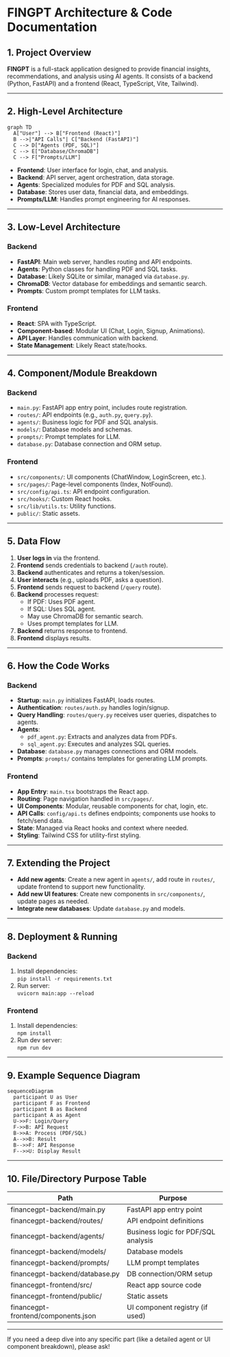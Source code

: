 # FINGPT Architecture & Code Documentation

## 1. Project Overview

**FINGPT** is a full-stack application designed to provide financial insights, recommendations, and analysis using AI agents. It consists of a backend (Python, FastAPI) and a frontend (React, TypeScript, Vite, Tailwind).

---

## 2. High-Level Architecture

```mermaid
graph TD
  A["User"] --> B["Frontend (React)"]
  B -->|"API Calls"| C["Backend (FastAPI)"]
  C --> D["Agents (PDF, SQL)"]
  C --> E["Database/ChromaDB"]
  C --> F["Prompts/LLM"]
```

- **Frontend**: User interface for login, chat, and analysis.
- **Backend**: API server, agent orchestration, data storage.
- **Agents**: Specialized modules for PDF and SQL analysis.
- **Database**: Stores user data, financial data, and embeddings.
- **Prompts/LLM**: Handles prompt engineering for AI responses.

---

## 3. Low-Level Architecture

### Backend

- **FastAPI**: Main web server, handles routing and API endpoints.
- **Agents**: Python classes for handling PDF and SQL tasks.
- **Database**: Likely SQLite or similar, managed via `database.py`.
- **ChromaDB**: Vector database for embeddings and semantic search.
- **Prompts**: Custom prompt templates for LLM tasks.

### Frontend

- **React**: SPA with TypeScript.
- **Component-based**: Modular UI (Chat, Login, Signup, Animations).
- **API Layer**: Handles communication with backend.
- **State Management**: Likely React state/hooks.

---

## 4. Component/Module Breakdown

### Backend

- `main.py`: FastAPI app entry point, includes route registration.
- `routes/`: API endpoints (e.g., `auth.py`, `query.py`).
- `agents/`: Business logic for PDF and SQL analysis.
- `models/`: Database models and schemas.
- `prompts/`: Prompt templates for LLM.
- `database.py`: Database connection and ORM setup.

### Frontend

- `src/components/`: UI components (ChatWindow, LoginScreen, etc.).
- `src/pages/`: Page-level components (Index, NotFound).
- `src/config/api.ts`: API endpoint configuration.
- `src/hooks/`: Custom React hooks.
- `src/lib/utils.ts`: Utility functions.
- `public/`: Static assets.

---

## 5. Data Flow

1. **User logs in** via the frontend.
2. **Frontend** sends credentials to backend (`/auth` route).
3. **Backend** authenticates and returns a token/session.
4. **User interacts** (e.g., uploads PDF, asks a question).
5. **Frontend** sends request to backend (`/query` route).
6. **Backend** processes request:
    - If PDF: Uses PDF agent.
    - If SQL: Uses SQL agent.
    - May use ChromaDB for semantic search.
    - Uses prompt templates for LLM.
7. **Backend** returns response to frontend.
8. **Frontend** displays results.

---

## 6. How the Code Works

### Backend

- **Startup**: `main.py` initializes FastAPI, loads routes.
- **Authentication**: `routes/auth.py` handles login/signup.
- **Query Handling**: `routes/query.py` receives user queries, dispatches to agents.
- **Agents**: 
    - `pdf_agent.py`: Extracts and analyzes data from PDFs.
    - `sql_agent.py`: Executes and analyzes SQL queries.
- **Database**: `database.py` manages connections and ORM models.
- **Prompts**: `prompts/` contains templates for generating LLM prompts.

### Frontend

- **App Entry**: `main.tsx` bootstraps the React app.
- **Routing**: Page navigation handled in `src/pages/`.
- **UI Components**: Modular, reusable components for chat, login, etc.
- **API Calls**: `config/api.ts` defines endpoints; components use hooks to fetch/send data.
- **State**: Managed via React hooks and context where needed.
- **Styling**: Tailwind CSS for utility-first styling.

---

## 7. Extending the Project

- **Add new agents**: Create a new agent in `agents/`, add route in `routes/`, update frontend to support new functionality.
- **Add new UI features**: Create new components in `src/components/`, update pages as needed.
- **Integrate new databases**: Update `database.py` and models.

---

## 8. Deployment & Running

### Backend

1. Install dependencies:  
   `pip install -r requirements.txt`
2. Run server:  
   `uvicorn main:app --reload`

### Frontend

1. Install dependencies:  
   `npm install`
2. Run dev server:  
   `npm run dev`

---

## 9. Example Sequence Diagram

```mermaid
sequenceDiagram
  participant U as User
  participant F as Frontend
  participant B as Backend
  participant A as Agent
  U->>F: Login/Query
  F->>B: API Request
  B->>A: Process (PDF/SQL)
  A-->>B: Result
  B-->>F: API Response
  F-->>U: Display Result
```

---

## 10. File/Directory Purpose Table

| Path                        | Purpose                                      |
|-----------------------------|----------------------------------------------|
| financegpt-backend/main.py  | FastAPI app entry point                      |
| financegpt-backend/routes/  | API endpoint definitions                     |
| financegpt-backend/agents/  | Business logic for PDF/SQL analysis          |
| financegpt-backend/models/  | Database models                              |
| financegpt-backend/prompts/ | LLM prompt templates                         |
| financegpt-backend/database.py | DB connection/ORM setup                  |
| financegpt-frontend/src/    | React app source code                        |
| financegpt-frontend/public/ | Static assets                                |
| financegpt-frontend/components.json | UI component registry (if used)     |

---

If you need a deep dive into any specific part (like a detailed agent or UI component breakdown), please ask! 